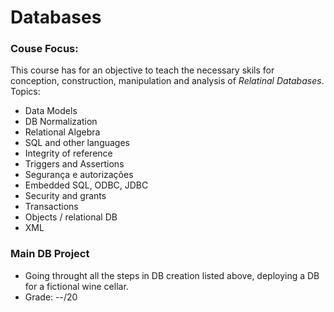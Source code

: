 # Databases

### Couse Focus:
This course has for an objective to teach the necessary skils for conception, construction, manipulation and analysis of *Relatinal Databases*. Topics:
* Data Models
* DB Normalization
* Relational Algebra
* SQL and other languages
* Integrity of reference
* Triggers and Assertions
* Segurança e autorizações
* Embedded SQL, ODBC, JDBC
* Security and grants
* Transactions
* Objects / relational DB
* XML

### Main DB Project
* Going throught all the steps in DB creation listed above, deploying a DB for a fictional wine cellar.
* Grade: --/20
